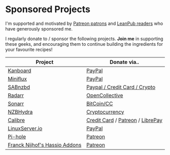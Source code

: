 # Sponsored Projects

I'm supported and motivated by [Patreon patrons](https://www.patreon.com/funkypenguin) and [LeanPub readers](https://leanpub.com/geeks-cookbook) who have generously sponsored me.

I regularly donate to / sponsor the following projects. **Join me** in supporting these geeks, and encouraging them to continue building the ingredients for your favourite recipes!

| Project | Donate via..      
| ------------- |-------------|
| [Kanboard](/recipes/kanboard/)      | [PayPal](https://kanboard.org/#donations)
| [Miniflux](/recipes/miniflux/)     | [PayPal](https://miniflux.net/#donations)
| [SABnzbd](/recipes/autopirate/sabnzbd/) | [Paypal / Credit Card / Crypto](https://sabnzbd.org/donate/)
| [Radarr](/recipes/autopirate/radarr/)     | [OpenCollective](https://opencollective.com/radarr#budget)
| [Sonarr](/recipes/autopirate/sonarr/) | [BitCoin/CC](https://sonarr.tv/donate)
| [NZBHydra](/recipes/autopirate/nzbhydra/) | [Cryptocurrency](https://github.com/theotherp/nzbhydra2)
| [Calibre](https://calibre-ebook.com/) | [Credit Card](https://calibre-ebook.com/donate) / [Patreon](https://www.patreon.com/kovidgoyal) / [LibrePay](https://liberapay.com/kovidgoyal/donate)
| [LinuxServer.io](https://www.linuxserver.io) | [PayPal](https://www.linuxserver.io/donate)
| [Pi-hole](https://pi-hole.net/) | [Patreon](https://www.patreon.com/pihole/posts)
| [Franck Nijhof's Hassio Addons](https://www.frenck.nl/about/franck-nijhof/) | [Patreon](https://www.patreon.com/frenck/overview)
